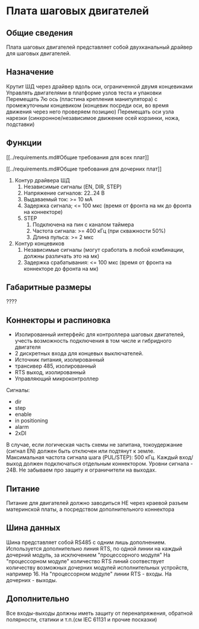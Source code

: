 # Плата шаговых двигателей

## Общие сведения
Плата шаговых двигателей представляет собой двухканальный драйвер для шаговых двигателей.

## Назначение
Крутит ШД через драйвер вдоль оси, ограниченной двумя концевиками
Управлять двигателями в платформе узлов теста и упаковки
Перемещать 7ю ось (пластина крепления манипулятора) с промежуточным концевиком
(концевик посреди оси, во время движения через него проверяем позицию)
Перемещать оси узла нарезки (синхронное/независимое движение осей корзинки,
ножа, подставки)

## Функции
[[../requirements.md#Общие требования для всех плат]]

[[../requirements.md#Общие требования для дочерних плат]]

1. Контур драйвера ШД
   1. Независимые сигналы (EN, DIR, STEP)
   2. Напряжение сигналов: 22..24 В
   3. Выдаваемый ток: \>= 10 мА
   4. Задержка сигнала; \<= 100 мкс
      (время от фронта на мк до фронта на коннекторе)
   5. STEP
      1. Подключена на пин с каналом таймера
      2. Частота сигнала: \>= 400 кГц (при скважности 50%)
      3. Длина пульса: \>= 2 мкс
2. Контур концевиков
   1. Независимые сигналы
      (могут сработать в любой комбинации, должны различать это на мк)
   2. Задержка срабатывания: \<= 100 мкс
      (время от фронта на коннекторе до фронта на мк)

## Габаритные размеры
????

## Коннекторы и распиновка
- Изолированный интерфейс для контроллера шаговых двигателей, учесть возможность подключения в том числе и гибридного двигателя
- 2 дискретных входа для концевых выключателей.
- Источник питания, изолированный
- трансивер 485, изолированный
- RTS выход, изолированный
- Управляющий микроконтроллер

Сигналы:

- dir
- step
- enable
- in positioning
- alarm
- 2xDI

В случае, если логическая часть схемы не запитана, токоудержание (сигнал EN) должен быть отключен или подтянут к земле. Максимальная частота сигнала шага (PUL/STEP): 500 кГц. Каждый вход/выход должен подключаться отдельным коннектором. Уровни сигнала - 24В. Не забываем про защиту и ограничители на выходах.

## Питание
Питание для двигателей должно заводиться НЕ через краевой разъем материнской платы, а посредством дополнительного коннектора

## Шина данных
Шина представляет собой RS485 с одним лишь дополнением. Используется дополнительно линия RTS, по одной линии на каждый дочерний модуль, за исключением "процессорного модуля"
На "процессорном модуле" количество RTS линий соотвествует количеству возможных дочерних модулей исполнительных устройств, например 16. На "процессорном модуле"
линии RTS - входы. На дочерних - выходы.

## Дополнительно
Все входы-выходы должны иметь защиту от перенапряжения, обратной полярности, статики и т.п.(см IEC 61131 и прочие посказки)

